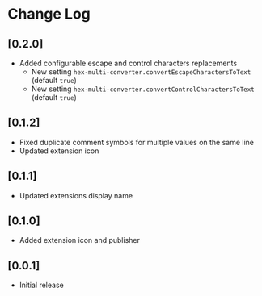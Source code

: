 # Change Log

## [0.2.0]

- Added configurable escape and control characters replacements
  - New setting `hex-multi-converter.convertEscapeCharactersToText` (default `true`)
  - New setting `hex-multi-converter.convertControlCharactersToText` (default `true`)

## [0.1.2]

- Fixed duplicate comment symbols for multiple values on the same line
- Updated extension icon

## [0.1.1]

- Updated extensions display name

## [0.1.0]

- Added extension icon and publisher

## [0.0.1]

- Initial release
